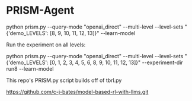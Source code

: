 # PRISM-Agent

python prism.py --query-mode "openai_direct" --multi-level --level-sets "{'demo_LEVELS': [8, 9, 10, 11, 12, 13]}" --learn-model

Run the experiment on all levels:

python prism.py --query-mode "openai_direct" --multi-level --level-sets "{'demo_LEVELS': [0, 1, 2, 3, 4, 5, 6, 8, 9, 10, 11, 12, 13]}" --experiment-dir run8 --learn-model

This repo's PRISM.py script builds off of tbrl.py 

https://github.com/c-j-bates/model-based-rl-with-llms.git
